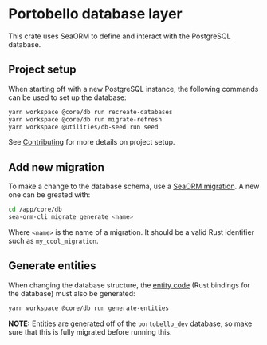 # Portobello database layer

This crate uses SeaORM to define and interact with the PostgreSQL database.

## Project setup

When starting off with a new PostgreSQL instance, the following commands can be used to set up the database:

```bash
yarn workspace @core/db run recreate-databases
yarn workspace @core/db run migrate-refresh
yarn workspace @utilities/db-seed run seed
```

See [Contributing](/docs/Contributing.md) for more details on project setup.

## Add new migration

To make a change to the database schema, use a [SeaORM migration](https://www.sea-ql.org/SeaORM/docs/migration/setting-up-migration/). A new one can be greated with:

```bash
cd /app/core/db
sea-orm-cli migrate generate <name>
```

Where `<name>` is the name of a migration. It should be a valid Rust identifier such as `my_cool_migration`.

## Generate entities

When changing the database structure, the [entity code](https://www.sea-ql.org/SeaORM/docs/generate-entity/sea-orm-cli/) (Rust bindings for the database) must also be generated:

```bash
yarn workspace @core/db run generate-entities
```

**NOTE:** Entities are generated off of the `portobello_dev` database, so make sure that this is fully migrated before running this.
